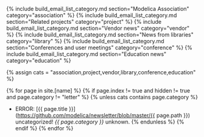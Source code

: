 {% include build_email_list_category.md section="Modelica Association" category="association" %}
{% include build_email_list_category.md section="Related projects" category="project" %}
{% include build_email_list_category.md section="Vendor news" category="vendor" %}
{% include build_email_list_category.md section="News from libraries" category="library" %}
{% include build_email_list_category.md section="Conferences and user meetings" category="conference" %}
{% include build_email_list_category.md section="Education news" category="education" %}
    
{% assign cats = "association,project,vendor,library,conference,education" %}
 
{% for page in site.[name] %}
{% if page.index != true and hidden != true and page.category != "letter" %}
{% unless cats contains page.category  %}
* ERROR: [{{ page.title }}](https://github.com/modelica/newsletter/blob/master/{{ page.path }}) uncategorized! *{{ page.category }}* unknown.
{% endunless %}
{% endif %}
{% endfor %}
